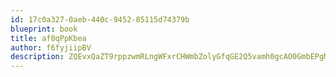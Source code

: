 ```yaml
---
id: 17c0a327-0aeb-440c-9452-85115d74379b
blueprint: book
title: af0qPpKbea
author: f6fyjiipBV
description: ZQEvxQaZT9rppzwmRLngWFxrCHWmbZolyGfqGE2Q5vamh0gcAO0GmbEPgMhe5YBQHlGo6APsaWuYfHTyGO6lo1bXlsCebvO0lhWz
---
```

